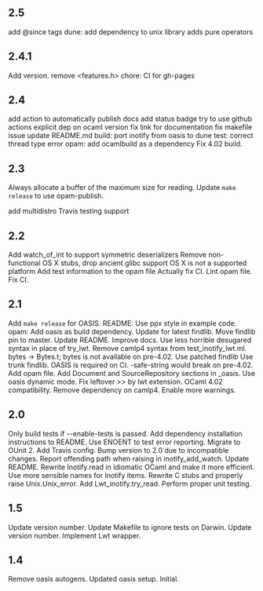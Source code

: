 
## 2.5

add @since tags
dune: add dependency to unix library
adds pure operators

## 2.4.1

Add version.
remove <features.h>
chore: CI for gh-pages

## 2.4

add action to automatically publish docs
add status badge
try to use github actions
explicit dep on ocaml version
fix link for documentation
fix makefile issue
update README.md
build: port inotify from oasis to dune
test: correct thread type error
opam: add ocamlbuild as a dependency
Fix 4.02 build.

## 2.3

Always allocate a buffer of the maximum size for reading.
Update `make release` to use opam-publish.

add multidistro Travis testing support

## 2.2

Add watch_of_int to support symmetric deserializers
Remove non-functional OS X stubs, drop ancient glibc support
OS X is not a supported platform
Add test information to the opam file
Actually fix CI.
Lint opam file.
Fix CI.

## 2.1

Add `make release` for OASIS.
README: Use ppx style in example code.
opam: Add oasis as build dependency.
Update for latest findlib.
Move findlib pin to master.
Update README.
Improve docs.
Use less horrible desugared syntax in place of try_lwt.
Remove camlp4 syntax from test_inotify_lwt.ml.
bytes → Bytes.t; bytes is not available on pre-4.02.
Use patched findlib
Use trunk findlib.
OASIS is required on CI.
-safe-string would break on pre-4.02.
Add opam file.
Add Document and SourceRepository sections in _oasis.
Use oasis dynamic mode.
Fix leftover >> by lwt extension.
OCaml 4.02 compatibility.
Remove dependency on camlp4.
Enable more warnings.

## 2.0

Only build tests if --enable-tests is passed.
Add dependency installation instructions to README.
Use ENOENT to test error reporting.
Migrate to OUnit 2.
Add Travis config.
Bump version to 2.0 due to incompatible changes.
Report offending path when raising in inotify_add_watch.
Update README.
Rewrite Inotify.read in idiomatic OCaml and make it more efficient.
Use more sensible names for Inotify items.
Rewrite C stubs and properly raise Unix.Unix_error.
Add Lwt_inotify.try_read.
Perform proper unit testing.

## 1.5

Update version number.
Update Makefile to ignore tests on Darwin.
Update version number.
Implement Lwt wrapper.

## 1.4

Remove oasis autogens.
Updated oasis setup.
Initial.
